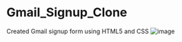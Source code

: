 # Gmail_Signup_Clone
Created Gmail signup form using HTML5 and CSS
![image](https://github.com/user-attachments/assets/7afb1c08-481e-4b57-ac8d-6a1fa5c0e72a)
